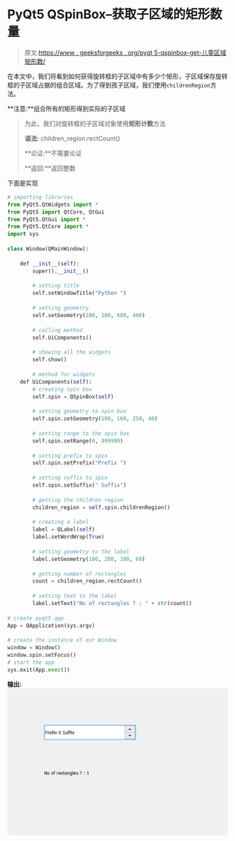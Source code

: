 # PyQt5 QSpinBox–获取子区域的矩形数量

> 原文:[https://www . geeksforgeeks . org/pyqt 5-qspinbox-get-儿童区域矩形数/](https://www.geeksforgeeks.org/pyqt5-qspinbox-getting-number-of-rectangles-in-children-region/)

在本文中，我们将看到如何获得旋转框的子区域中有多少个矩形，子区域保存旋转框的子区域占据的组合区域。为了得到孩子区域，我们使用`childrenRegion`方法。

**注意:**组合所有的矩形得到实际的子区域

> 为此，我们对旋转框的子区域对象使用**矩形计数**方法
> 
> **语法:** children_region.rectCount()
> 
> **论证:**不需要论证
> 
> **返回:**返回整数

下面是实现

```py
# importing libraries
from PyQt5.QtWidgets import * 
from PyQt5 import QtCore, QtGui
from PyQt5.QtGui import * 
from PyQt5.QtCore import * 
import sys

class Window(QMainWindow):

    def __init__(self):
        super().__init__()

        # setting title
        self.setWindowTitle("Python ")

        # setting geometry
        self.setGeometry(100, 100, 600, 400)

        # calling method
        self.UiComponents()

        # showing all the widgets
        self.show()

        # method for widgets
    def UiComponents(self):
        # creating spin box
        self.spin = QSpinBox(self)

        # setting geometry to spin box
        self.spin.setGeometry(100, 100, 250, 40)

        # setting range to the spin box
        self.spin.setRange(0, 999999)

        # setting prefix to spin
        self.spin.setPrefix("Prefix ")

        # setting suffix to spin
        self.spin.setSuffix(" Suffix")

        # getting the children region
        children_region = self.spin.childrenRegion()

        # creating a label
        label = QLabel(self)
        label.setWordWrap(True)

        # setting geometry to the label
        label.setGeometry(100, 200, 200, 60)

        # getting number of rectangles
        count = children_region.rectCount()

        # setting text to the label
        label.setText("No of rectangles ? : " + str(count))

# create pyqt5 app
App = QApplication(sys.argv)

# create the instance of our Window
window = Window()
window.spin.setFocus()
# start the app
sys.exit(App.exec())
```

**输出:**
![](img/3c641a21601bf52010ec4c45f86637d2.png)